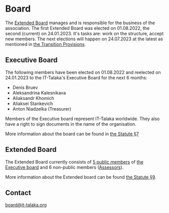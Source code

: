 # Board

The [Extended Board](#extended-board) manages and is responsible for the business of the association. The first Extended Board was elected on 01.08.2022, the second (current) on 24.01.2023. It's tasks are: work on the structure, accept new members. The next elections will happen on 24.07.2023 at the latest as mentioned in [the Transition Provisions](statute.md#-23-transitional-provisions).

## Executive Board

The following members have been elected on 01.08.2022 and reelected on 24.01.2023 to the IT-Talaka's Executive Board for the next 6 months:

- Denis Bruev
- Aleksandrina Kalesnikava
- Aliaksandr Khomich
- Aliaksei Stankevich
- Anton Niadzelka (Treasurer)

Members of the Executive board represent IT-Talaka worldwide. They also have a right to sign documents in the name of the organisation.

More information about the board can be found in [the Statute §7](statute.md#7-the-executive-board)

## Extended Board

The Extended Board currently consists of [5 public members](#executive-board) of [the Executive board](statute.md#7-the-executive-board) and 6 non-public members ([Assessors](statute.md#-9-assessors-and-extended-board-management-board)).

More information about the Extended board can be found [the Statute §9](statute.md#-9-assessors-and-extended-board-management-board).

## Contact

board@it-talaka.org



